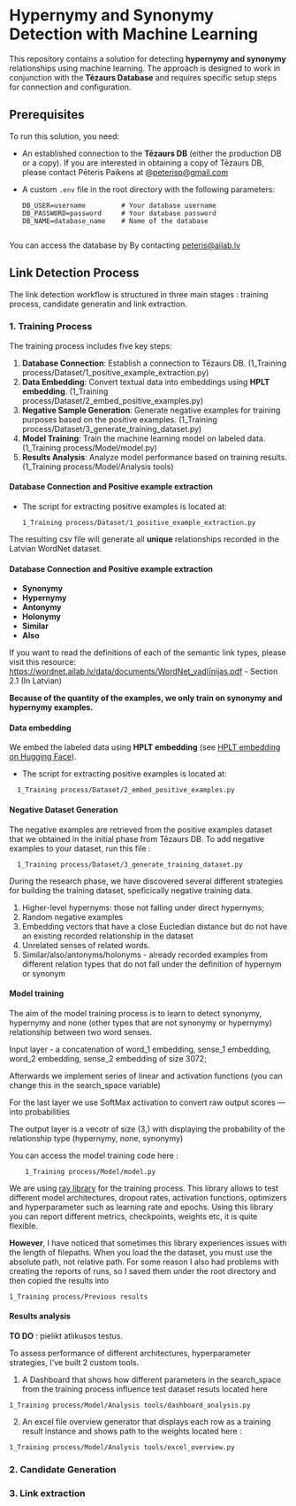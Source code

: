 # Hypernymy and Synonymy Detection with Machine Learning

This repository contains a solution for detecting **hypernymy and synonymy** relationships using machine learning. The approach is designed to work in conjunction with the **Tēzaurs Database** and requires specific setup steps for connection and configuration.

## Prerequisites

To run this solution, you need:
- An established connection to the **Tēzaurs DB** (either the production DB or a copy). If you are interested in obtaining a copy of Tēzaurs DB, please contact Pēteris Paikens at @peterisp@gmail.com
- A custom `.env` file in the root directory with the following parameters:

  ```plaintext
  DB_USER=username         # Your database username
  DB_PASSWORD=password     # Your database password
  DB_NAME=database_name    # Name of the database


You can access the database by By contacting peteris@ailab.lv
## Link Detection Process

The link detection workflow is structured in three main stages : training process, candidate generatin and link extraction. 

### 1. Training Process

The training process includes five key steps:

1. **Database Connection**: Establish a connection to Tēzaurs DB. (1_Training process/Dataset/1_positive_example_extraction.py)
2. **Data Embedding**: Convert textual data into embeddings using **HPLT embedding**. (1_Training process/Dataset/2_embed_positive_examples.py)
3. **Negative Sample Generation**: Generate negative examples for training purposes based on the positive examples. (1_Training process/Dataset/3_generate_training_dataset.py)
4. **Model Training**: Train the machine learning model on labeled data. (1_Training process/Model/model.py)
5. **Results Analysis**: Analyze model performance based on training results. (1_Training process/Model/Analysis tools)

#### Database Connection and Positive example extraction 

- The script for extracting positive examples is located at:

  ```plaintext
  1_Training process/Dataset/1_positive_example_extraction.py
  
The resulting csv file will generate all **unique** relationships recorded in the Latvian WordNet dataset. 

#### Database Connection and Positive example extraction 

- **Synonymy**
- **Hypernymy**
- **Antonymy**
- **Holonymy**
- **Similar**
- **Also**

If you want to read the definitions of each of the semantic link types, please visit this resource: 
https://wordnet.ailab.lv/data/documents/WordNet_vadlīnijas.pdf   - Section 2.1 (In Latvian)

**Because of the quantity of the examples, we only train on synonymy and hypernymy examples.**


#### Data embedding 

We embed the labeled data using **HPLT embedding** (see [HPLT embedding on Hugging Face](https://huggingface.co/HPLT/hplt_bert_base_lv)).

- The script for extracting positive examples is located at:
```plaintext
  1_Training process/Dataset/2_embed_positive_examples.py
```


#### Negative Dataset Generation 

The negative examples are retrieved from the positive examples dataset that we obtained in the initial phase from Tēzaurs DB. 
To add negative examples to your dataset, run this file :
```plaintext
  1_Training process/Dataset/3_generate_training_dataset.py
```

During the research phase, we have discovered several different strategies for building the training dataset, speficically negative training data. 

1. Higher-level hypernyms: those not falling under direct hypernyms;
2. Random negative examples
3. Embedding vectors that have a close Eucledian distance but do not have an existing recorded relationship in the dataset
4. Unrelated senses of related words.
5. Similar/also/antonyms/holonyms - already recorded examples from different relation types that do not fall under the definition of hypernym or synonym 

#### Model training

The aim of the model training process is to learn to detect synonymy, hypernymy and none (other types that are not synonymy or hypernymy) relationship between two word senses.  

Input layer - a concatenation of word_1 embedding, sense_1 embedding, word_2 embedding, sense_2 embedding of size 3072;

Afterwards we implement series of linear and activation functions (you can change this in the search_space variable)

For the last layer we use SoftMax activation to convert raw output scores — into probabilities 

The output layer is a vecotr of size (3,) with displaying the probability of the relationship type (hypernymy, none, synonymy)

You can access the model training code here : 

```plaintext
    1_Training process/Model/model.py
```

We are using [ray library](https://docs.ray.io/en/latest/index.html) for the training process.  This library allows to test different model architectures, dropout rates, activation functions, optimizers and hyperparameter such as learning rate and epochs. Using this library you can report different metrics, checkpoints, weights etc, it is quite flexible.

**However**, I have noticed that sometimes this library experiences issues with the length of filepaths. When you load the the dataset, you must use the absolute path, not relative path. For some reason I also had problems with creating the reports of runs, so I saved them under the root directory and then copied the results into  
```plaintext
1_Training process/Previous results
```

#### Results analysis
**TO DO** : pielikt atlikusos testus. 

To assess performance of different architectures, hyperparameter strategies, I've built 2 custom tools. 
1. A Dashboard that shows how different parameters in the search_space from the training process influence test dataset resuts located here 
```plaintext
1_Training process/Model/Analysis tools/dashboard_analysis.py
```
2. An excel file overview generator that displays each row as a training result instance and shows path to the weights located here : 
```plaintext
1_Training process/Model/Analysis tools/excel_overview.py
```

### 2. Candidate Generation
### 3. Link extraction





